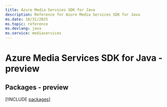 ```yaml
---
title: Azure Media Services SDK for Java
description: Reference for Azure Media Services SDK for Java
ms.date: 10/31/2025
ms.topic: reference
ms.devlang: java
ms.service: mediaservices
---
```

# Azure Media Services SDK for Java - preview
## Packages - preview
[!INCLUDE [packages](media-services-index.md)]